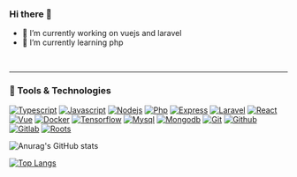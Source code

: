 ### Hi there 👋

<!--
**mahmoud-alawad/mahmoud-alawad** is a ✨ _special_ ✨ repository because its `README.md` (this file) appears on your GitHub profile.

- 
- 📫 How to reach me: 
-->
- 🔭 I’m currently working on vuejs and laravel
- 🌱 I’m currently learning php



<br>
<hr>

### 🔧 Tools & Technologies

[![Typescript](https://img.shields.io/badge/typescript%20-%23007ACC?&style=flat&logo=typescript&logoColor=white)](https://www.typescriptlang.org/)
[![Javascript](https://img.shields.io/badge/javascript%20-%23323330?&style=flat&logo=javascript&logoColor=%23F7DF1E)](https://www.javascript.com/)
[![Nodejs](https://img.shields.io/badge/node.js-green?&style=flat&logo=node.js&logoColor=white)](https://nodejs.org/)
[![Php](https://img.shields.io/badge/php%20-%23007BCA?&style=flat&logo=php&logoColor=white)](https://www.php.net/)
[![Express](https://img.shields.io/badge/express-green?&style=flat&logo=express&logoColor=white)](https://expressjs.com/)
[![Laravel](https://img.shields.io/badge/laravel-35495E?&style=flat&logo=laravel&ogoColor=white)](https://www.laravel.com/)
[![React](https://img.shields.io/badge/react%20-%2320232a?&style=flat&logo=react&logoColor=%2361DAFB)](https://reactjs.org/)
[![Vue](https://img.shields.io/badge/vue-35495E?&style=flat&logo=vue.js&logoColor=%4FC08D)](https://vuejs.org/)
[![Docker](https://img.shields.io/badge/docker%20-%230db7ed?&style=flat&logo=docker&logoColor=white)](https://www.docker.com/)
[![Tensorflow](https://img.shields.io/badge/tensorflow%20-orange?&style=flat&logo=tensorflow&logoColor=white)](https://www.tensorflow.org/)
[![Mysql](https://img.shields.io/badge/mysql-grey?&style=flat&logo=mysql&logoColor=white)](https://www.mysql.com/)
[![Mongodb](https://img.shields.io/badge/mongodb-yellowgreen?&style=flat&logo=mongodb&logoColor=white)](https://www.mongodb.com/)
[![Git](https://img.shields.io/badge/git%20-%23F05033?&style=flat&logo=git&logoColor=white)](https://git-scm.com/)
[![Github](https://img.shields.io/badge/github-grey?&style=flat&logo=github&logoColor=white)](https://github.com)
[![Gitlab](https://img.shields.io/badge/gitlab-blueviolet?&style=flat&logo=gitlab&logoColor=orange)](https://about.gitlab.com/)
[![Roots](https://img.shields.io/endpoint?color=blue&label=Roots&logo=roots&logoColor=blue)](https://roots.io/)


![Anurag's GitHub stats](https://github-readme-stats.vercel.app/api?username=mahmoud-alawad&show_icons=true)



[![Top Langs](https://github-readme-stats.vercel.app/api/top-langs/?username=mahmoud-alawad&layout=compact)](https://github.com/mahmoud-alawad/github-readme-stats)
